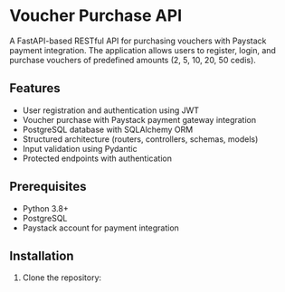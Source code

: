 # Voucher Purchase API

A FastAPI-based RESTful API for purchasing vouchers with Paystack payment integration. The application allows users to register, login, and purchase vouchers of predefined amounts (2, 5, 10, 20, 50 cedis).

## Features

- User registration and authentication using JWT
- Voucher purchase with Paystack payment gateway integration
- PostgreSQL database with SQLAlchemy ORM
- Structured architecture (routers, controllers, schemas, models)
- Input validation using Pydantic
- Protected endpoints with authentication

## Prerequisites

- Python 3.8+
- PostgreSQL
- Paystack account for payment integration

## Installation

1. Clone the repository:
```bash
